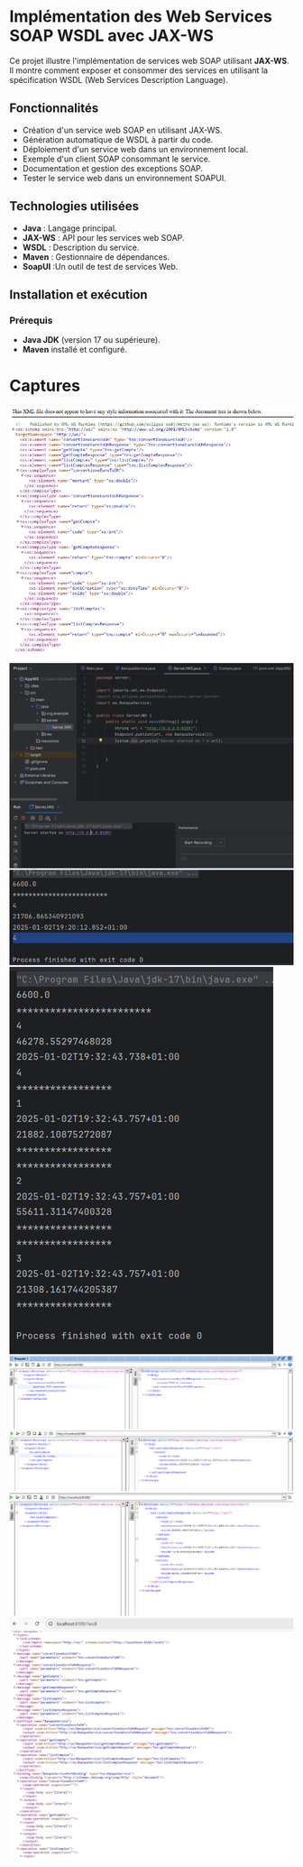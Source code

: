 # Implémentation des Web Services SOAP WSDL avec JAX-WS

Ce projet illustre l'implémentation de services web SOAP utilisant **JAX-WS**. Il montre comment exposer et consommer des services en utilisant la spécification WSDL (Web Services Description Language).

## Fonctionnalités
- Création d'un service web SOAP en utilisant JAX-WS.
- Génération automatique de WSDL à partir du code.
- Déploiement d'un service web dans un environnement local.
- Exemple d'un client SOAP consommant le service.
- Documentation et gestion des exceptions SOAP.
- Tester le service web dans un environnement SOAPUI.


## Technologies utilisées
- **Java** : Langage principal.
- **JAX-WS** : API pour les services web SOAP.
- **WSDL** : Description du service.
- **Maven** : Gestionnaire de dépendances.
- **SoapUI** :Un outil de test de services Web.

## Installation et exécution

### Prérequis
- **Java JDK** (version 17 ou supérieure).
- **Maven** installé et configuré.

<h1>Captures</h1>
<img src="Captures/1.PNG" alt="CAP1">
<img src="Captures/2.PNG" alt="CAP1">
<img src="Captures/3.PNG" alt="CAP1">
<img src="Captures/4.PNG" alt="CAP1">
<img src="Captures/5.PNG" alt="CAP1">
<img src="Captures/6.PNG" alt="CAP1">
<img src="Captures/7.PNG" alt="CAP1">
<img src="Captures/8.PNG" alt="CAP1">
